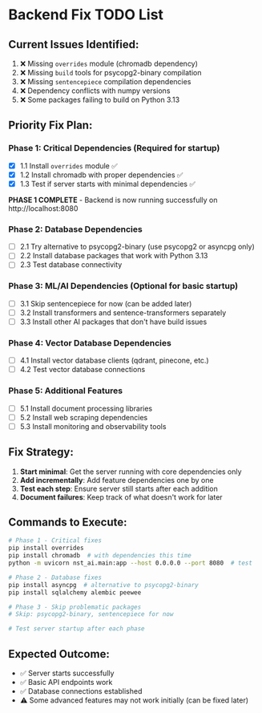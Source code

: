 # Backend Fix TODO List

## Current Issues Identified:
1. ❌ Missing `overrides` module (chromadb dependency)
2. ❌ Missing `build` tools for psycopg2-binary compilation 
3. ❌ Missing `sentencepiece` compilation dependencies
4. ❌ Dependency conflicts with numpy versions
5. ❌ Some packages failing to build on Python 3.13

## Priority Fix Plan:

### Phase 1: Critical Dependencies (Required for startup)
- [x] 1.1 Install `overrides` module ✅
- [x] 1.2 Install chromadb with proper dependencies ✅
- [x] 1.3 Test if server starts with minimal dependencies ✅

**PHASE 1 COMPLETE** - Backend is now running successfully on http://localhost:8080

### Phase 2: Database Dependencies 
- [ ] 2.1 Try alternative to psycopg2-binary (use psycopg2 or asyncpg only)
- [ ] 2.2 Install database packages that work with Python 3.13
- [ ] 2.3 Test database connectivity

### Phase 3: ML/AI Dependencies (Optional for basic startup)
- [ ] 3.1 Skip sentencepiece for now (can be added later)
- [ ] 3.2 Install transformers and sentence-transformers separately
- [ ] 3.3 Install other AI packages that don't have build issues

### Phase 4: Vector Database Dependencies
- [ ] 4.1 Install vector database clients (qdrant, pinecone, etc.)
- [ ] 4.2 Test vector database connections

### Phase 5: Additional Features
- [ ] 5.1 Install document processing libraries
- [ ] 5.2 Install web scraping dependencies
- [ ] 5.3 Install monitoring and observability tools

## Fix Strategy:
1. **Start minimal**: Get the server running with core dependencies only
2. **Add incrementally**: Add feature dependencies one by one
3. **Test each step**: Ensure server still starts after each addition
4. **Document failures**: Keep track of what doesn't work for later

## Commands to Execute:
```bash
# Phase 1 - Critical fixes
pip install overrides
pip install chromadb  # with dependencies this time
python -m uvicorn nst_ai.main:app --host 0.0.0.0 --port 8080  # test

# Phase 2 - Database fixes  
pip install asyncpg  # alternative to psycopg2-binary
pip install sqlalchemy alembic peewee

# Phase 3 - Skip problematic packages
# Skip: psycopg2-binary, sentencepiece for now

# Test server startup after each phase
```

## Expected Outcome:
- ✅ Server starts successfully
- ✅ Basic API endpoints work
- ✅ Database connections established
- ⚠️ Some advanced features may not work initially (can be fixed later)
